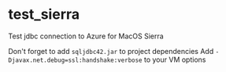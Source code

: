 # test_sierra
Test jdbc connection to Azure for MacOS Sierra

Don't forget to add `sqljdbc42.jar` to project dependencies
Add `-Djavax.net.debug=ssl:handshake:verbose` to your VM options

